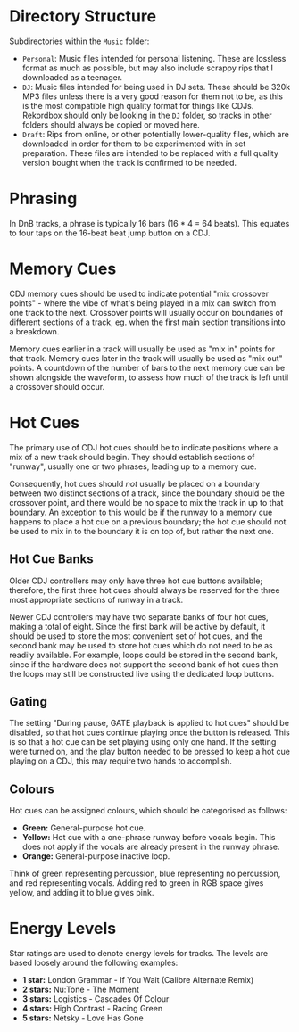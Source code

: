 # Directory Structure

Subdirectories within the `Music` folder:

* `Personal`: Music files intended for personal listening. These are lossless format as much as possible, but may also include scrappy rips that I downloaded as a teenager.
* `DJ`: Music files intended for being used in DJ sets. These should be 320k MP3 files unless there is a very good reason for them not to be, as this is the most compatible high quality format for things like CDJs. Rekordbox should only be looking in the `DJ` folder, so tracks in other folders should always be copied or moved here.
* `Draft`: Rips from online, or other potentially lower-quality files, which are downloaded in order for them to be experimented with in set preparation. These files are intended to be replaced with a full quality version bought when the track is confirmed to be needed.

# Phrasing

In DnB tracks, a phrase is typically 16 bars (16 * 4 = 64 beats). This equates to four taps on the 16-beat beat jump button on a CDJ.

# Memory Cues

CDJ memory cues should be used to indicate potential "mix crossover points" - where the vibe of what's being played in a mix can switch from one track to the next. Crossover points will usually occur on boundaries of different sections of a track, eg. when the first main section transitions into a breakdown.

Memory cues earlier in a track will usually be used as "mix in" points for that track. Memory cues later in the track will usually be used as "mix out" points. A countdown of the number of bars to the next memory cue can be shown alongside the waveform, to assess how much of the track is left until a crossover should occur.

# Hot Cues

The primary use of CDJ hot cues should be to indicate positions where a mix of a new track should begin. They should establish sections of "runway", usually one or two phrases, leading up to a memory cue.

Consequently, hot cues should *not* usually be placed on a boundary between two distinct sections of a track, since the boundary should be the crossover point, and there would be no space to mix the track in up to that boundary. An exception to this would be if the runway to a memory cue happens to place a hot cue on a previous boundary; the hot cue should not be used to mix in to the boundary it is on top of, but rather the next one.

## Hot Cue Banks

Older CDJ controllers may only have three hot cue buttons available; therefore, the first three hot cues should always be reserved for the three most appropriate sections of runway in a track.

Newer CDJ controllers may have two separate banks of four hot cues, making a total of eight. Since the first bank will be active by default, it should be used to store the most convenient set of hot cues, and the second bank may be used to store hot cues which do not need to be as readily available. For example, loops could be stored in the second bank, since if the hardware does not support the second bank of hot cues then the loops may still be constructed live using the dedicated loop buttons.

## Gating

The setting "During pause, GATE playback is applied to hot cues" should be disabled, so that hot cues continue playing once the button is released. This is so that a hot cue can be set playing using only one hand. If the setting were turned on, and the play button needed to be pressed to keep a hot cue playing on a CDJ, this may require two hands to accomplish.

## Colours

Hot cues can be assigned colours, which should be categorised as follows:

* **Green:** General-purpose hot cue.
* **Yellow:** Hot cue with a one-phrase runway before vocals begin. This does not apply if the vocals are already present in the runway phrase.
* **Orange:** General-purpose inactive loop.

Think of green representing percussion, blue representing no percussion, and red representing vocals. Adding red to green in RGB space gives yellow, and adding it to blue gives pink.

# Energy Levels

Star ratings are used to denote energy levels for tracks. The levels are based loosely around the following examples:

* **1 star:** London Grammar - If You Wait (Calibre Alternate Remix)
* **2 stars:** Nu:Tone - The Moment
* **3 stars:** Logistics - Cascades Of Colour
* **4 stars:** High Contrast - Racing Green
* **5 stars:** Netsky - Love Has Gone
